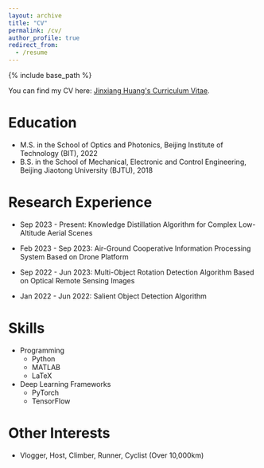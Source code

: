 ```yaml
---
layout: archive
title: "CV"
permalink: /cv/
author_profile: true
redirect_from:
  - /resume
---
```


{% include base_path %}

You can find my CV here: [Jinxiang Huang's Curriculum Vitae](../files/CV_JinxiangHUANG.pdf).

Education
======
* M.S. in the School of Optics and Photonics, Beijing Institute of Technology (BIT), 2022
* B.S. in the School of Mechanical, Electronic and Control Engineering, Beijing Jiaotong University (BJTU), 2018

Research Experience
======
* Sep 2023 - Present: Knowledge Distillation Algorithm for Complex Low-Altitude Aerial Scenes

* Feb 2023 - Sep 2023: Air-Ground Cooperative Information Processing System Based on Drone Platform

* Sep 2022 - Jun 2023: Multi-Object Rotation Detection Algorithm Based on Optical Remote Sensing Images

* Jan 2022 - Jun 2022: Salient Object Detection Algorithm

  
Skills
======
* Programming
  * Python
  * MATLAB
  * LaTeX
* Deep Learning Frameworks
  * PyTorch
  * TensorFlow

 
Other Interests
======
* Vlogger, Host, Climber, Runner, Cyclist (Over 10,000km)
 

